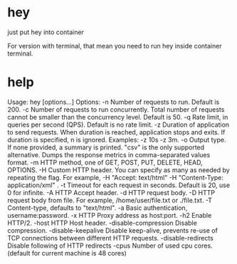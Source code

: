 # hey
just put hey into container

For version with terminal, that mean you need to run hey inside container terminal.


# help
Usage: hey [options...] <url>
Options:
-n Number of requests to run. Default is 200.
-c Number of requests to run concurrently. Total number of requests cannot
be smaller than the concurrency level. Default is 50.
-q Rate limit, in queries per second (QPS). Default is no rate limit.
-z Duration of application to send requests. When duration is reached,
application stops and exits. If duration is specified, n is ignored.
Examples: -z 10s -z 3m.
-o Output type. If none provided, a summary is printed.
"csv" is the only supported alternative. Dumps the response
metrics in comma-separated values format.
-m HTTP method, one of GET, POST, PUT, DELETE, HEAD, OPTIONS.
-H Custom HTTP header. You can specify as many as needed by repeating the flag.
For example, -H "Accept: text/html" -H "Content-Type: application/xml" .
-t Timeout for each request in seconds. Default is 20, use 0 for infinite.
-A HTTP Accept header.
-d HTTP request body.
-D HTTP request body from file. For example, /home/user/file.txt or ./file.txt.
-T Content-type, defaults to "text/html".
-a Basic authentication, username:password.
-x HTTP Proxy address as host:port.
-h2 Enable HTTP/2.
-host	HTTP Host header.
-disable-compression Disable compression.
-disable-keepalive Disable keep-alive, prevents re-use of TCP
connections between different HTTP requests.
-disable-redirects Disable following of HTTP redirects
-cpus Number of used cpu cores.
(default for current machine is 48 cores)

